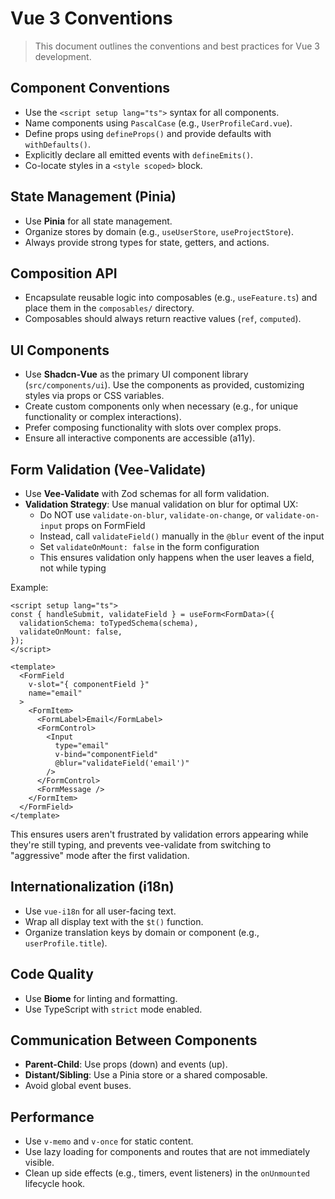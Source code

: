 # Vue 3 Conventions

> This document outlines the conventions and best practices for Vue 3 development.

## Component Conventions

- Use the `<script setup lang="ts">` syntax for all components.
- Name components using `PascalCase` (e.g., `UserProfileCard.vue`).
- Define props using `defineProps()` and provide defaults with `withDefaults()`.
- Explicitly declare all emitted events with `defineEmits()`.
- Co-locate styles in a `<style scoped>` block.

## State Management (Pinia)

- Use **Pinia** for all state management.
- Organize stores by domain (e.g., `useUserStore`, `useProjectStore`).
- Always provide strong types for state, getters, and actions.

## Composition API

- Encapsulate reusable logic into composables (e.g., `useFeature.ts`) and place them in the `composables/` directory.
- Composables should always return reactive values (`ref`, `computed`).

## UI Components

- Use **Shadcn-Vue** as the primary UI component library (`src/components/ui`). Use the components as provided, customizing styles via props or CSS variables.
- Create custom components only when necessary (e.g., for unique functionality or complex interactions).
- Prefer composing functionality with slots over complex props.
- Ensure all interactive components are accessible (a11y).

## Form Validation (Vee-Validate)

- Use **Vee-Validate** with Zod schemas for all form validation.
- **Validation Strategy**: Use manual validation on blur for optimal UX:
  - Do NOT use `validate-on-blur`, `validate-on-change`, or `validate-on-input` props on FormField
  - Instead, call `validateField()` manually in the `@blur` event of the input
  - Set `validateOnMount: false` in the form configuration
  - This ensures validation only happens when the user leaves a field, not while typing

Example:

```vue
<script setup lang="ts">
const { handleSubmit, validateField } = useForm<FormData>({
  validationSchema: toTypedSchema(schema),
  validateOnMount: false,
});
</script>

<template>
  <FormField
    v-slot="{ componentField }"
    name="email"
  >
    <FormItem>
      <FormLabel>Email</FormLabel>
      <FormControl>
        <Input
          type="email"
          v-bind="componentField"
          @blur="validateField('email')"
        />
      </FormControl>
      <FormMessage />
    </FormItem>
  </FormField>
</template>
```

This ensures users aren't frustrated by validation errors appearing while they're still typing, and prevents vee-validate from switching to "aggressive" mode after the first validation.

## Internationalization (i18n)

- Use `vue-i18n` for all user-facing text.
- Wrap all display text with the `$t()` function.
- Organize translation keys by domain or component (e.g., `userProfile.title`).

## Code Quality

- Use **Biome** for linting and formatting.
- Use TypeScript with `strict` mode enabled.

## Communication Between Components

- **Parent-Child**: Use props (down) and events (up).
- **Distant/Sibling**: Use a Pinia store or a shared composable.
- Avoid global event buses.

## Performance

- Use `v-memo` and `v-once` for static content.
- Use lazy loading for components and routes that are not immediately visible.
- Clean up side effects (e.g., timers, event listeners) in the `onUnmounted` lifecycle hook.

